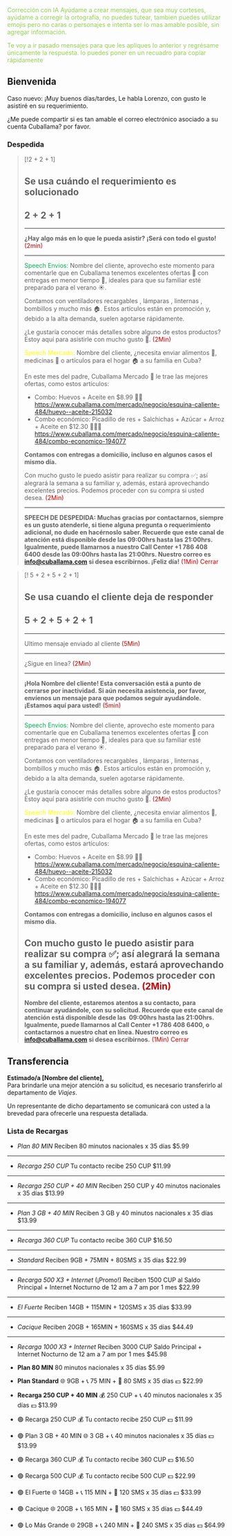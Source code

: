 <font color="#92d050">Corrección con IA</font>
<font color="#92d050">Ayúdame a crear mensajes, que sea muy corteses, ayúdame a corregir la ortografía, no puedes tutear, tambien puedes utilizar emojis pero no caras o personajes e intenta ser lo mas amable posible, sin agregar información.</font>

<font color="#92d050"> Te voy a ir pasado mensajes para que les apliques lo anterior y regrésame únicamente la respuesta. lo puedes poner en un recuadro para copiar rápidamente</font>
## Bienvenida

Caso nuevo: 
¡Muy buenos días/tardes, Le habla Lorenzo, con gusto le asistiré en su requerimiento. 
  
¿Me puede compartir si es tan amable el correo electrónico asociado a su cuenta Cuballama? por favor.


### Despedida

> [!2 + 2 + 1]
> ## Se usa cuándo el requerimiento es solucionado 
> ## 2 + 2 + 1
> 
> ---
> **¿Hay algo más en lo que le pueda asistir? ¡Será con todo el gusto!** <font color="#c00000">(2min)</font>
> 
> ---
>  <font color="#00b050">Speech Envios:</font> Nombre del cliente, aprovecho este momento para comentarle que en Cuballama tenemos excelentes ofertas 🌟 con entregas en menor tiempo 🚚, ideales para que su familiar esté preparado para el verano ☀️.
>  
> Contamos con ventiladores recargables , lámparas , linternas , bombillos y mucho más 🏠. Estos artículos están en promoción y, debido a la alta demanda, suelen agotarse rápidamente.
> 
> ¿Le gustaría conocer más detalles sobre alguno de estos productos? Estoy aquí para asistirle con mucho gusto 🤝.
> <font color="#c00000">(2Min)</font>
>
>
> <font color="#ffff00">Speech Mercado:</font> Nombre del cliente, ¿necesita enviar alimentos 🍗, medicinas 💊 o artículos para el hogar 🏠 a su familia en Cuba?
>
> En este mes del padre, Cuballama Mercado 🛒 le trae las mejores ofertas, como estos artículos:
>
> - Combo: Huevos + Aceite en $8.99 🥚🍳
> https://www.cuballama.com/mercado/negocio/esquina-caliente-484/huevo--aceite-215032
> - Combo económico: Picadillo de res  + Salchichas  + Azúcar  + Arroz + Aceite en $12.30 🥩🌭🍚
> https://www.cuballama.com/mercado/negocio/esquina-caliente-484/combo-economico-194077
> 
>**Contamos con entregas a domicilio, incluso en algunos casos el mismo día.**
>
>Con mucho gusto le puedo asistir para realizar su compra ✅; así alegrará la semana a su familiar y, además, estará aprovechando excelentes precios.
> Podemos proceder con su compra si usted desea.
 <font color="#c00000">(2Min)</font>
> 
> ---
> 
> **SPEECH DE DESPEDIDA: Muchas gracias por contactarnos, siempre es un gusto atenderle, si tiene alguna pregunta o requerimiento adicional, no dude en hacérnoslo saber. Recuerde que este canal de atención está disponible desde las 09:00hrs hasta las 21:00hrs. Igualmente, puede llamarnos a nuestro Call Center +1 786 408 6400 desde las 09:00hrs hasta las 21:00hrs. Nuestro correo es info@cuballama.com si desea escribirnos. ¡Feliz día!**
> <font color="#c00000">(1Min) Cerrar</font>
> 


> [! 5 + 2 + 5 + 2 + 1]
> ## Se usa cuando el cliente deja de responder
> ## 5 + 2 + 5 + 2 + 1
> 
> ---
> Ultimo mensaje enviado al cliente <font color="#c00000">(5Min)</font>
> 
> ---
> 
> ¿Sigue en linea? <font color="#c00000">(2Min)</font>
> 
> ---
> **¡Hola Nombre del cliente! Esta conversación está a punto de cerrarse por inactividad. Si aún necesita asistencia, por favor, envíenos un mensaje para que podamos seguir ayudándole. ¡Estamos aquí para usted!** <font color="#c00000">(5min)</font>
> 
> ---
>  <font color="#00b050">Speech Envios:</font> Nombre del cliente, aprovecho este momento para comentarle que en Cuballama tenemos excelentes ofertas 🌟 con entregas en menor tiempo 🚚, ideales para que su familiar esté preparado para el verano ☀️.
>  
> Contamos con ventiladores recargables , lámparas , linternas , bombillos y mucho más 🏠. Estos artículos están en promoción y, debido a la alta demanda, suelen agotarse rápidamente.
> 
> ¿Le gustaría conocer más detalles sobre alguno de estos productos? Estoy aquí para asistirle con mucho gusto 🤝.
> <font color="#c00000">(2Min)</font>
>
>
> <font color="#ffff00">Speech Mercado:</font> Nombre del cliente, ¿necesita enviar alimentos 🍗, medicinas 💊 o artículos para el hogar 🏠 a su familia en Cuba?
>
> En este mes del padre, Cuballama Mercado 🛒 le trae las mejores ofertas, como estos artículos:
>
> - Combo: Huevos + Aceite en $8.99 🥚🍳
> https://www.cuballama.com/mercado/negocio/esquina-caliente-484/huevo--aceite-215032
> - Combo económico: Picadillo de res  + Salchichas  + Azúcar  + Arroz + Aceite en $12.30 🥩🌭🍚
> https://www.cuballama.com/mercado/negocio/esquina-caliente-484/combo-economico-194077
> 
>**Contamos con entregas a domicilio, incluso en algunos casos el mismo día.**
>
>Con mucho gusto le puedo asistir para realizar su compra ✅; así alegrará la semana a su familiar y, además, estará aprovechando excelentes precios.
> Podemos proceder con su compra si usted desea.
 <font color="#c00000">(2Min)</font>
> ---
> **Nombre del cliente, estaremos atentos a su contacto, para continuar ayudándole, con su solicitud. Recuerde que este canal de atención está disponible desde las  09:00hrs hasta las 21:00hrs. Igualmente, puede llamarnos al Call Center +1 786 408 6400, o contactarnos a nuestro chat en línea. Nuestro correo es [info@cuballama.com](mailto:info@cuballama.com) si desea escribirnos.**
> <font color="#c00000">(1Min) Cerrar</font>
> 



## Transferencia

**Estimado/a [Nombre del cliente],**  
Para brindarle una mejor atención a su solicitud, es necesario transferirlo al departamento de *Viajes*.

Un representante de dicho departamento se comunicará con usted a la brevedad para ofrecerle una respuesta detallada.

### Lista de Recargas

- *Plan 80 MIN*
  Reciben 80 minutos nacionales x 35 días
  $5.99
---
- *Recarga 250 CUP*
  Tu contacto recibe 250 CUP
  $11.99
---
- *Recarga 250 CUP + 40 MIN*
  Reciben 250 CUP y 40 minutos nacionales x 35 días
  $13.99
---
- *Plan 3 GB + 40 MIN*
  Reciben 3 GB y 40 minutos nacionales x 35 días
  $13.99
---
- *Recarga 360 CUP*
  Tu contacto recibe 360 CUP
  $16.50
---
- *Standard*
  Reciben 9GB + 75MIN + 80SMS x 35 días
  $22.99
---
- *Recarga 500 X3 + Internet* (¡Promo!)
  Reciben 1500 CUP al Saldo Principal + Internet Nocturno de 12 am a 7 am por 1 mes
  $22.99
---
- *El Fuerte*
  Reciben 14GB + 115MIN + 120SMS x 35 días
  $33.99
---
- *Cacique*
  Reciben 20GB + 165MIN + 160SMS x 35 días
  $44.49
---
- *Recarga 1000 X3 + Internet*
  Reciben 3000 CUP Saldo Principal + Internet Nocturno de 12 am a 7 am por 1 mes
  $45.98
  
-  **Plan 80 MIN**
80 minutos nacionales x 35 días
$5.99

-  **Plan Standard**
🌐 9GB + 📞 75 MIN + 💬 80 SMS x 35 días
💵 $22.99

- **Recarga 250 CUP + 40 MIN**
💰 250 CUP + 📞 40 minutos nacionales x 35 días
💵 $13.99

- 🟢 Recarga 250 CUP
💰 Tu contacto recibe 250 CUP
💵 $11.99

- 🟢 Plan 3 GB + 40 MIN
🌐 3 GB + 📞 40 minutos nacionales x 35 días
💵 $13.99

- 🟢 Recarga 360 CUP
💰 Tu contacto recibe 360 CUP
💵 $16.50

- 🟢 Recarga 500 CUP
💰 Tu contacto recibe 500 CUP
💵 $22.99

- 🟢 El Fuerte
🌐 14GB + 📞 115 MIN + 💬 120 SMS x 35 días
💵 $33.99

- 🟢 Cacique
🌐 20GB + 📞 165 MIN + 💬 160 SMS x 35 días
💵 $44.49

- 🟢 Lo Más Grande
🌐 29GB + 📞 240 MIN + 💬 240 SMS x 35 días
💵 $64.99
